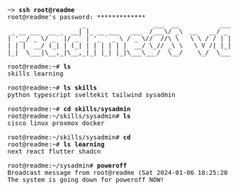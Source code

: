 <pre>
~> <strong>ssh root@readme</strong>
root@readme's password: *************
                    _                  ___  __           ___   _ 
 _ __ ___  __ _  __| |_ __ ___   ___  /___\/ _\  __   __/ _ \ / |
| '__/ _ \/ _` |/ _` | '_ ` _ \ / _ \//  //\ \   \ \ / / | | || |
| | |  __/ (_| | (_| | | | | | |  __/ \_// _\ \   \ V /| |_| || |
|_|  \___|\__,_|\__,_|_| |_| |_|\___\___/  \__/    \_/  \___(_)_|

root@readme:~# <strong>ls</strong>
skills learning
  
root@readme:~# <strong>ls skills</strong>
python typescript sveltekit tailwind sysadmin

root@readme:~# <strong>cd skills/sysadmin</strong>
root@readme:~/skills/sysadmin# <strong>ls</strong>
cisco linux proxmox docker

root@readme:~/skills/sysadmin# <strong>cd</strong>
root@readme:~# <strong>ls learning</strong>
next react flutter shadcn

root@readme:~/sysadmin# <strong>poweroff</strong>
Broadcast message from root@readme (Sat 2024-01-06 18:25:20 UTC):
The system is going down for poweroff NOW!
</pre>
